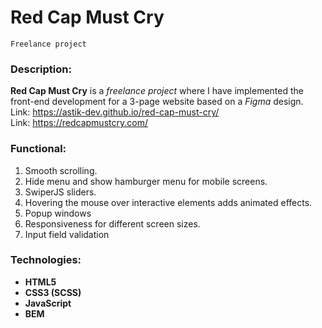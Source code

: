 # Red Cap Must Cry

`Freelance project`

### Description:
**Red Cap Must Cry** is a *freelance project* where I have implemented the front-end development for a 3-page website based on a *Figma* design.  
Link: https://astik-dev.github.io/red-cap-must-cry/  
Link: https://redcapmustcry.com/

### Functional:
1. Smooth scrolling.
1. Hide menu and show hamburger menu for mobile screens.
1. SwiperJS sliders.
1. Hovering the mouse over interactive elements adds animated effects.
1. Popup windows
1. Responsiveness for different screen sizes.
1. Input field validation

### Technologies:
- **HTML5**
- **CSS3 (SCSS)**
- **JavaScript**
- **BEM**